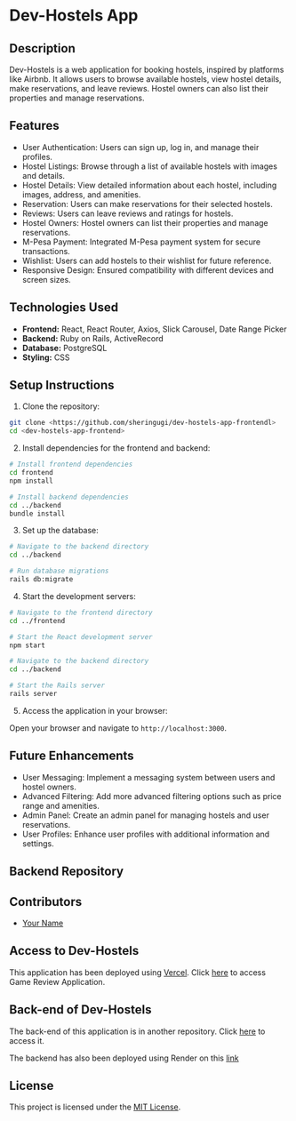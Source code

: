 # Dev-Hostels App

## Description

Dev-Hostels is a web application for booking hostels, inspired by platforms like Airbnb. It allows users to browse available hostels, view hostel details, make reservations, and leave reviews. Hostel owners can also list their properties and manage reservations.

## Features

- User Authentication: Users can sign up, log in, and manage their profiles.
- Hostel Listings: Browse through a list of available hostels with images and details.
- Hostel Details: View detailed information about each hostel, including images, address, and amenities.
- Reservation: Users can make reservations for their selected hostels.
- Reviews: Users can leave reviews and ratings for hostels.
- Hostel Owners: Hostel owners can list their properties and manage reservations.
- M-Pesa Payment: Integrated M-Pesa payment system for secure transactions.
- Wishlist: Users can add hostels to their wishlist for future reference.
- Responsive Design: Ensured compatibility with different devices and screen sizes.

## Technologies Used

- **Frontend:** React, React Router, Axios, Slick Carousel, Date Range Picker
- **Backend:** Ruby on Rails, ActiveRecord
- **Database:** PostgreSQL
- **Styling:** CSS

## Setup Instructions

1. Clone the repository:

```sh
git clone <https://github.com/sheringugi/dev-hostels-app-frontendl>
cd <dev-hostels-app-frontend>
```

2. Install dependencies for the frontend and backend:

```sh
# Install frontend dependencies
cd frontend
npm install

# Install backend dependencies
cd ../backend
bundle install
```

3. Set up the database:

```sh
# Navigate to the backend directory
cd ../backend

# Run database migrations
rails db:migrate
```

4. Start the development servers:

```sh
# Navigate to the frontend directory
cd ../frontend

# Start the React development server
npm start

# Navigate to the backend directory
cd ../backend

# Start the Rails server
rails server
```

5. Access the application in your browser:

Open your browser and navigate to `http://localhost:3000`.

## Future Enhancements

- User Messaging: Implement a messaging system between users and hostel owners.
- Advanced Filtering: Add more advanced filtering options such as price range and amenities.
- Admin Panel: Create an admin panel for managing hostels and user reservations.
- User Profiles: Enhance user profiles with additional information and settings.

## Backend Repository


## Contributors

- [Your Name](https://github.com/yourusername)
## Access to Dev-Hostels

This application has been deployed using [Vercel](https://vercel.com/). Click [here](https://dev-hostels-app-frontend-s6i9.vercel.app/) to access Game Review Application.  

## Back-end of Dev-Hostels

The back-end of this application is in another repository. Click [here](https://github.com/sheringugi/dev-hostels-backend) to access it. 

The backend has also been deployed using Render on this [link](https://dev-hostels-app.onrender.com/)



## License

This project is licensed under the [MIT License](LICENSE).
```

